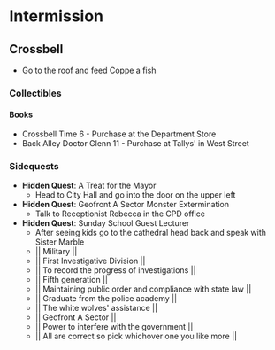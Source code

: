 # Intermission
## Crossbell
- Go to the roof and feed Coppe a fish
### Collectibles
#### Books
- Crossbell Time 6 - Purchase at the Department Store
- Back Alley Doctor Glenn 11 - Purchase at Tallys' in West Street
### Sidequests
- **Hidden Quest**: A Treat for the Mayor
    - Head to City Hall and go into the door on the upper left
- **Hidden Quest**: Geofront A Sector Monster Extermination
    - Talk to Receptionist Rebecca in the CPD office
- **Hidden Quest**: Sunday School Guest Lecturer
    - After seeing kids go to the cathedral head back and speak with Sister Marble
    - || Military ||
    - || First Investigative Division ||
    - || To record the progress of investigations ||
    - || Fifth generation ||
    - || Maintaining public order and compliance with state law ||
    - || Graduate from the police academy ||
    - || The white wolves' assistance ||
    - || Geofront A Sector ||
    - || Power to interfere with the government ||
    - || All are correct so pick whichover one you like more ||
